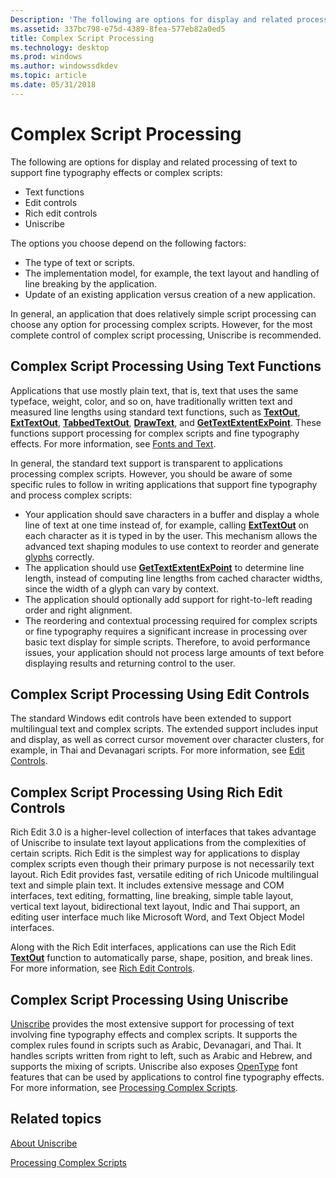 ```yaml
---
Description: 'The following are options for display and related processing of text to support fine typography effects or complex scripts: Text functionsEdit controlsRich edit controlsUniscribe'
ms.assetid: 337bc798-e75d-4389-8fea-577eb82a0ed5
title: Complex Script Processing
ms.technology: desktop
ms.prod: windows
ms.author: windowssdkdev
ms.topic: article
ms.date: 05/31/2018
---
```


# Complex Script Processing

The following are options for display and related processing of text to support fine typography effects or complex scripts:

-   Text functions
-   Edit controls
-   Rich edit controls
-   Uniscribe

The options you choose depend on the following factors:

-   The type of text or scripts.
-   The implementation model, for example, the text layout and handling of line breaking by the application.
-   Update of an existing application versus creation of a new application.

In general, an application that does relatively simple script processing can choose any option for processing complex scripts. However, for the most complete control of complex script processing, Uniscribe is recommended.

## Complex Script Processing Using Text Functions

Applications that use mostly plain text, that is, text that uses the same typeface, weight, color, and so on, have traditionally written text and measured line lengths using standard text functions, such as [**TextOut**](https://msdn.microsoft.com/en-us/library/Dd145133(v=VS.85).aspx), [**ExtTextOut**](https://msdn.microsoft.com/en-us/library/Dd162713(v=VS.85).aspx), [**TabbedTextOut**](https://msdn.microsoft.com/en-us/library/Dd145129(v=VS.85).aspx), [**DrawText**](https://msdn.microsoft.com/en-us/library/Dd162498(v=VS.85).aspx), and [**GetTextExtentExPoint**](https://msdn.microsoft.com/en-us/library/Dd144935(v=VS.85).aspx). These functions support processing for complex scripts and fine typography effects. For more information, see [Fonts and Text](https://msdn.microsoft.com/en-us/library/Dd144819(v=VS.85).aspx).

In general, the standard text support is transparent to applications processing complex scripts. However, you should be aware of some specific rules to follow in writing applications that support fine typography and process complex scripts:

-   Your application should save characters in a buffer and display a whole line of text at one time instead of, for example, calling [**ExtTextOut**](https://msdn.microsoft.com/en-us/library/Dd162713(v=VS.85).aspx) on each character as it is typed in by the user. This mechanism allows the advanced text shaping modules to use context to reorder and generate [glyphs](uniscribe-glossary.md) correctly.
-   The application should use [**GetTextExtentExPoint**](https://msdn.microsoft.com/en-us/library/Dd144935(v=VS.85).aspx) to determine line length, instead of computing line lengths from cached character widths, since the width of a glyph can vary by context.
-   The application should optionally add support for right-to-left reading order and right alignment.
-   The reordering and contextual processing required for complex scripts or fine typography requires a significant increase in processing over basic text display for simple scripts. Therefore, to avoid performance issues, your application should not process large amounts of text before displaying results and returning control to the user.

## Complex Script Processing Using Edit Controls

The standard Windows edit controls have been extended to support multilingual text and complex scripts. The extended support includes input and display, as well as correct cursor movement over character clusters, for example, in Thai and Devanagari scripts. For more information, see [Edit Controls](https://www.bing.com/search?q=Edit+Controls).

## Complex Script Processing Using Rich Edit Controls

Rich Edit 3.0 is a higher-level collection of interfaces that takes advantage of Uniscribe to insulate text layout applications from the complexities of certain scripts. Rich Edit is the simplest way for applications to display complex scripts even though their primary purpose is not necessarily text layout. Rich Edit provides fast, versatile editing of rich Unicode multilingual text and simple plain text. It includes extensive message and COM interfaces, text editing, formatting, line breaking, simple table layout, vertical text layout, bidirectional text layout, Indic and Thai support, an editing user interface much like Microsoft Word, and Text Object Model interfaces.

Along with the Rich Edit interfaces, applications can use the Rich Edit [**TextOut**](https://msdn.microsoft.com/en-us/library/Dd145133(v=VS.85).aspx) function to automatically parse, shape, position, and break lines. For more information, see [Rich Edit Controls](https://www.bing.com/search?q=Rich+Edit+Controls).

## Complex Script Processing Using Uniscribe

[Uniscribe](uniscribe.md) provides the most extensive support for processing of text involving fine typography effects and complex scripts. It supports the complex rules found in scripts such as Arabic, Devanagari, and Thai. It handles scripts written from right to left, such as Arabic and Hebrew, and supports the mixing of scripts. Uniscribe also exposes [OpenType](opentype-font-format.md) font features that can be used by applications to control fine typography effects. For more information, see [Processing Complex Scripts](processing-complex-scripts.md).

## Related topics

<dl> <dt>

[About Uniscribe](about-uniscribe.md)
</dt> <dt>

[Processing Complex Scripts](processing-complex-scripts.md)
</dt> </dl>

 

 



